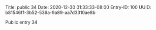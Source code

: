 Title: public 34
Date: 2020-12-30 01:33:33-08:00
Entry-ID: 100
UUID: b81546f1-3b52-536a-9a89-aa7d3310ae8b

Public entry 34